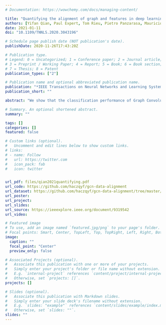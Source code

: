 ```yaml
---
# Documentation: https://wowchemy.com/docs/managing-content/

title: "Quantifying the alignment of graph and features in deep learning"
authors: [Yifan Qian, Paul Expert, Tom Rieu, Pietro Panzarasa, Mauricio Barahona]
date: 2021-01-11
doi: "10.1109/TNNLS.2020.3043196"

# Schedule page publish date (NOT publication's date).
publishDate: 2020-11-26T17:43:20Z

# Publication type.
# Legend: 0 = Uncategorized; 1 = Conference paper; 2 = Journal article;
# 3 = Preprint / Working Paper; 4 = Report; 5 = Book; 6 = Book section;
# 7 = Thesis; 8 = Patent
publication_types: ["2"]

# Publication name and optional abbreviated publication name.
publication: "*IEEE Transactions on Neural Networks and Learning Systems*"
publication_short: ""

abstract: "We show that the classification performance of Graph Convolutional Networks is related to the alignment between features, graph and ground truth, which we quantify using a subspace alignment measure corresponding to the Frobenius norm of the matrix of pairwise chordal distances between three subspaces associated with features, graph and ground truth. The proposed measure is based on the principal angles between subspaces and has both spectral and geometrical interpretations. We showcase the relationship between the subspace alignment measure and the classification performance through the study of limiting cases of Graph Convolutional Networks as well as systematic randomizations of both features and graph structure applied to a constructive example and several examples of citation networks of different origin. The analysis also reveals the relative importance of the graph and features for classification purposes."

# Summary. An optional shortened abstract.
summary: ""

tags: []
categories: []
featured: false

# Custom links (optional).
#   Uncomment and edit lines below to show custom links.
# links:
# - name: Follow
#   url: https://twitter.com
#   icon_pack: fab
#   icon: twitter


url_pdf: files/qian2021quantifying.pdf
url_code: https://github.com/haczqyf/gcn-data-alignment
url_dataset: https://github.com/haczqyf/gcn-data-alignment/tree/master/alignment/data
url_poster:
url_project:
url_slides:
url_source: https://ieeexplore.ieee.org/document/9319542
url_video:

# Featured image
# To use, add an image named `featured.jpg/png` to your page's folder. 
# Focal points: Smart, Center, TopLeft, Top, TopRight, Left, Right, BottomLeft, Bottom, BottomRight.
image:
  caption: ""
  focal_point: "Center"
  preview_only: false

# Associated Projects (optional).
#   Associate this publication with one or more of your projects.
#   Simply enter your project's folder or file name without extension.
#   E.g. `internal-project` references `content/project/internal-project/index.md`.
#   Otherwise, set `projects: []`.
projects: []

# Slides (optional).
#   Associate this publication with Markdown slides.
#   Simply enter your slide deck's filename without extension.
#   E.g. `slides: "example"` references `content/slides/example/index.md`.
#   Otherwise, set `slides: ""`.
slides: ""
---
```

